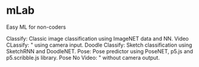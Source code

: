 # mLab
Easy ML for non-coders

Classify: Classic image classification using ImageNET data and NN.
Video CLassify: " using camera input.
Doodle Classify: Sketch classification using SketchRNN and DoodleNET.
Pose: Pose predictor using PoseNET, p5.js and p5.scribble.js library.
Pose No Video: " without camera output.
